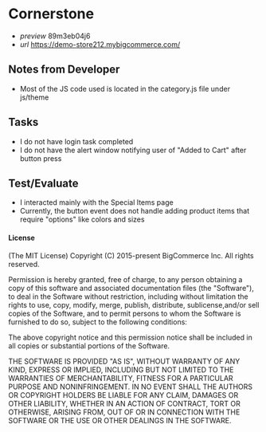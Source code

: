 # Cornerstone

- _preview_ 89m3eb04j6
- _url_ https://demo-store212.mybigcommerce.com/

## Notes from Developer

- Most of the JS code used is located in the category.js file under js/theme

## Tasks

- I do not have login task completed
- I do not have the alert window notifying user of "Added to Cart" after button press

## Test/Evaluate

- I interacted mainly with the Special Items page
- Currently, the button event does not handle adding product items that require "options" like colors and sizes

#### License

(The MIT License)
Copyright (C) 2015-present BigCommerce Inc.
All rights reserved.

Permission is hereby granted, free of charge, to any person obtaining a copy of this software and associated documentation files (the "Software"), to deal in the Software without restriction, including without limitation the rights to use, copy, modify, merge, publish, distribute, sublicense,and/or sell copies of the Software, and to permit persons to whom the Software is furnished to do so, subject to the following conditions:

The above copyright notice and this permission notice shall be included in all copies or substantial portions of the Software.

THE SOFTWARE IS PROVIDED "AS IS", WITHOUT WARRANTY OF ANY KIND, EXPRESS OR IMPLIED, INCLUDING BUT NOT LIMITED TO THE WARRANTIES OF MERCHANTABILITY, FITNESS FOR A PARTICULAR PURPOSE AND NONINFRINGEMENT. IN NO EVENT SHALL THE AUTHORS OR COPYRIGHT HOLDERS BE LIABLE FOR ANY CLAIM, DAMAGES OR OTHER LIABILITY, WHETHER IN AN ACTION OF CONTRACT, TORT OR OTHERWISE, ARISING FROM, OUT OF OR IN CONNECTION WITH THE SOFTWARE OR THE USE OR OTHER DEALINGS IN THE SOFTWARE.
